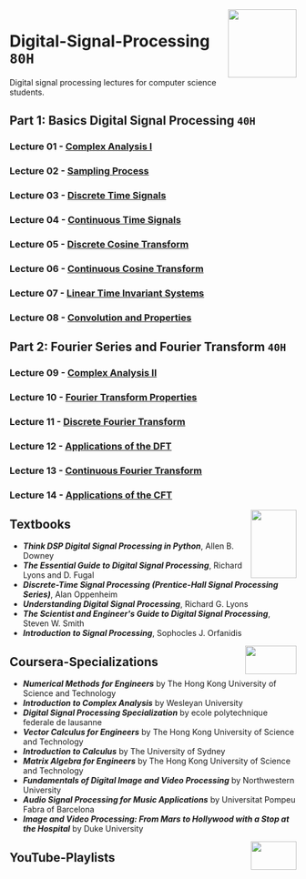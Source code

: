 <img align="right" width="120" height="120" src="https://github.com/cs-MohamedAyman/Computer-Science-Textbooks/blob/master/logos/digital-signal-processing.jpg">

# Digital-Signal-Processing `80H`
Digital signal processing lectures for computer science students.

## Part 1: Basics Digital Signal Processing `40H` 

### Lecture 01 - [Complex Analysis I]()
### Lecture 02 - [Sampling Process]()
### Lecture 03 - [Discrete Time Signals]()
### Lecture 04 - [Continuous Time Signals]()
### Lecture 05 - [Discrete Cosine Transform]()
### Lecture 06 - [Continuous Cosine Transform]()
### Lecture 07 - [Linear Time Invariant Systems]()
### Lecture 08 - [Convolution and Properties]()

## Part 2: Fourier Series and Fourier Transform `40H` 

### Lecture 09 - [Complex Analysis II]()
### Lecture 10 - [Fourier Transform Properties]()
### Lecture 11 - [Discrete Fourier Transform]()
### Lecture 12 - [Applications of the DFT]()
### Lecture 13 - [Continuous Fourier Transform]()
### Lecture 14 - [Applications of the CFT]()

<img align="right" width="80" height="120" src="https://github.com/cs-MohamedAyman/Computer-Science-Textbooks/blob/master/logos/textbooks.jpg">

## Textbooks

* ***Think DSP Digital Signal Processing in Python***, Allen B. Downey
* ***The Essential Guide to Digital Signal Processing***, Richard Lyons and D. Fugal
* ***Discrete-Time Signal Processing (Prentice-Hall Signal Processing Series)***, Alan Oppenheim
* ***Understanding Digital Signal Processing***, Richard G. Lyons
* ***The Scientist and Engineer's Guide to Digital Signal Processing***, Steven W. Smith
* ***Introduction to Signal Processing***, Sophocles J. Orfanidis

<img align="right" width="90" height="50" src="https://github.com/cs-MohamedAyman/Coursera-Specializations/blob/master/organizations-logos/coursera.jpg">

## Coursera-Specializations

* ***Numerical Methods for Engineers*** by The Hong Kong University of Science and Technology
* ***Introduction to Complex Analysis*** by Wesleyan University
* ***Digital Signal Processing Specialization*** by ecole polytechnique federale de lausanne
* ***Vector Calculus for Engineers*** by The Hong Kong University of Science and Technology
* ***Introduction to Calculus*** by The University of Sydney
* ***Matrix Algebra for Engineers*** by The Hong Kong University of Science and Technology
* ***Fundamentals of Digital Image and Video Processing*** by Northwestern University
* ***Audio Signal Processing for Music Applications*** by Universitat Pompeu Fabra of Barcelona
* ***Image and Video Processing: From Mars to Hollywood with a Stop at the Hospital*** by Duke University

<img align="right" width="80" height="50" src="https://github.com/cs-MohamedAyman/YouTube-Playlists/blob/master/organizations-logos/youtube.jpg">

## YouTube-Playlists
